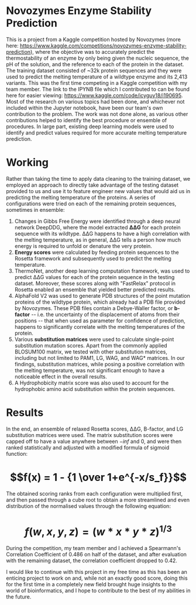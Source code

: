 # Novozymes Enzyme Stability Prediction
This is a project from a Kaggle competition hosted by Novozymes (more here: https://www.kaggle.com/competitions/novozymes-enzyme-stability-prediction), where the objective was to accurately predict the thermostability of an enzyme by only being given the nucleic sequence, the pH of the solution, and the reference to each of the protein in the dataset. The training dataset consisted of ~32k protein sequences and they were used to predict the melting temperature of a wildtype enzyme and its 2,413 variants.
This was the first time competing in a Kaggle competition with my team member. The link to the IPYNB file which I contributed to can be found here for easier viewing: https://www.kaggle.com/code/icyguy18/i190695. Most of the research on various topics had been done, and whichever not included within the Jupyter notebook, have been our team's own contribution to the problem. The work was not done alone, as various other contributions helped to identify the best procedure or ensemble of procedures. In large part, existing deep learning models were used to identify and predict values required for more accurate melting temperature prediction.

# Working
Rather than taking the time to apply data cleaning to the training dataset, we employed an approach to directly take advantage of the testing dataset provided to us and use it to feature engineer new values that would aid us in predicting the melting temperature of the proteins. A series of configurations were tried on each of the remaining protein sequences, sometimes in ensemble:

1. Changes in Gibbs Free Energy were identified through a deep neural network DeepDDG, where the model extracted **ΔΔG** for each protein sequence with its wildtype. ΔΔG happens to have a high correlation with the melting temperature, as in general, ΔΔG tells a person how much energy is required to unfold or denature the very protein.
2. **Energy scores** were calculated by feeding protein sequences to the Rosetta framework and subsequently used to predict the melting temperature.
3. ThermoNet, another deep learning computation framework, was used to predict ΔΔG values for each of the protein sequence in the testing dataset. Moreover, these scores along with "FastRelax" protocol in Rosetta enabled an ensemble that yielded better predicted results.
4. AlphaFold V2 was used to generate PDB structures of the point mutation proteins of the wildtype protein, which already had a PDB file provided by Novozymes. These PDB files contain a Debye-Waller factor, or **b-factor** -- i.e. the uncertainty of the displacement of atoms from their positions -- that when used as parameter for confidence of prediction, happens to significantly correlate with the melting temperatures of the protein.
5. Various **substitution matrices** were used to calculate single-point substitution mutation scores. Apart from the commonly applied BLOSUM100 matrix, we tested with other substitution matrices, including but not limited to PAM1, LG, WAG, and WAG* matrices. In our findings, substitution matrices, while posing a positive correlation with the melting temperature, was not significant enough to have a noticeable effect in the overall results.
6. A Hydrophobicity matrix score was also used to account for the hydrophobic amino acid substitution within the protein sequences.

# Results
In the end, an ensemble of relaxed Rosetta scores, ΔΔG, B-factor, and LG substitution matrices were used. The matrix substitution scores were capped off to have a value anywhere between $-{inf}$ and 0, and were then ranked statistically and adjusted with a modified formula of sigmoid function:

# $$f(x) = 1 - {1 \over 1+e^{-x/s_f}}$$

The obtained scoring ranks from each configuration were multiplied first, and then passed through a cube root to obtain a more streamlined and even distribution of the normalised values through the following equation:

# $$f(w, x, y, z) = (w * x * y * z)^{1/3}$$

During the competition, my team member and I achieved a Spearmann's Correlation Coefficient of 0.486 on half of the dataset, and after evaluation with the remaining dataset, the correlation coefficient dropped to 0.42.

I would like to continue with this project in my free time as this has been an enticing project to work on and, while not an exactly good score, doing this for the first time in a completely new field brought huge insights to the world of bioinformatics, and I hope to contribute to the best of my abilities in the future.
